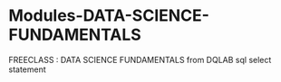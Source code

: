 # Modules-DATA-SCIENCE-FUNDAMENTALS
FREECLASS : DATA SCIENCE FUNDAMENTALS from DQLAB sql select statement

